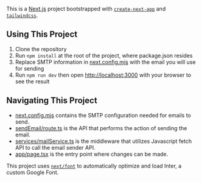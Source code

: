 This is a [Next.js](https://nextjs.org/) project bootstrapped with [`create-next-app`](https://github.com/vercel/next.js/tree/canary/packages/create-next-app) and [`tailwindcss`](https://tailwindcss.com/).

## Using This Project
1. Clone the repository
2. Run ```npm install``` at the root of the project, where package.json resides
3. Replace SMTP information in [next.config.mjs](./next.config.mjs) with the email you will use for sending
4. Run ```npm run dev``` then open [http://localhost:3000](http://localhost:3000) with your browser to see the result

## Navigating This Project
* [next.config.mjs](./next.config.mjs) contains the SMTP configuration needed for emails to send.
* [sendEmail/route.ts](./app/api/sendEmail) is the API that performs the action of sending the email.
* [services/mailService.ts](./app/services/mailService.ts) is the middleware that utilizes Javascript fetch API to call the email sender API.
* [app/page.tsx](/app/page.tsx) is the entry point where changes can be made.

This project uses [`next/font`](https://nextjs.org/docs/basic-features/font-optimization) to automatically optimize and load Inter, a custom Google Font.
